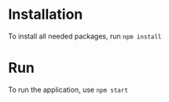 # Installation
To install all needed packages, run
```npm install```

# Run
To run the application, use 
```npm start```